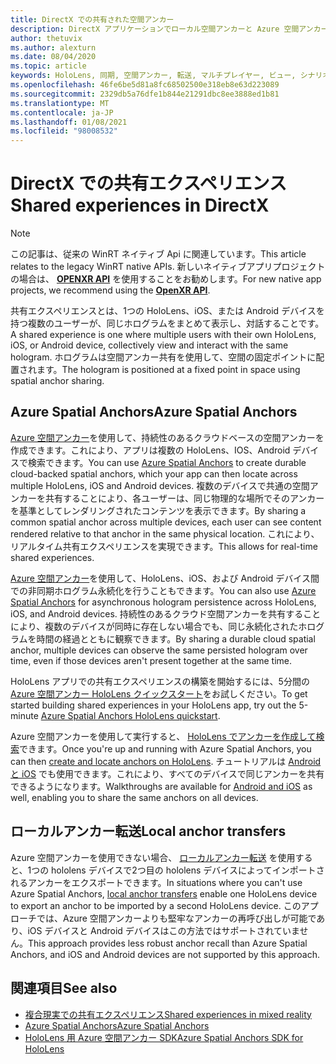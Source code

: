```yaml
---
title: DirectX での共有された空間アンカー
description: DirectX アプリケーションでローカル空間アンカーと Azure 空間アンカーを共有することで、2つの HoloLens デバイスを同期する方法について説明します。
author: thetuvix
ms.author: alexturn
ms.date: 08/04/2020
ms.topic: article
keywords: HoloLens, 同期, 空間アンカー, 転送, マルチプレイヤー, ビュー, シナリオ, チュートリアル, サンプルコード, Azure, Azure 空間アンカー, ASA
ms.openlocfilehash: 46fe6be5d81a8fc68502500e318eb8e63d223089
ms.sourcegitcommit: 2329db5a76dfe1b844e21291dbc8ee3888ed1b81
ms.translationtype: MT
ms.contentlocale: ja-JP
ms.lasthandoff: 01/08/2021
ms.locfileid: "98008532"
---
```

# <a name="shared-experiences-in-directx"></a><span data-ttu-id="7bc3d-104">DirectX での共有エクスペリエンス</span><span class="sxs-lookup"><span data-stu-id="7bc3d-104">Shared experiences in DirectX</span></span>

> [!NOTE]
> <span data-ttu-id="7bc3d-105">この記事は、従来の WinRT ネイティブ Api に関連しています。</span><span class="sxs-lookup"><span data-stu-id="7bc3d-105">This article relates to the legacy WinRT native APIs.</span></span>  <span data-ttu-id="7bc3d-106">新しいネイティブアプリプロジェクトの場合は、 **[OPENXR API](../native/openxr-getting-started.md)** を使用することをお勧めします。</span><span class="sxs-lookup"><span data-stu-id="7bc3d-106">For new native app projects, we recommend using the **[OpenXR API](../native/openxr-getting-started.md)**.</span></span>

<span data-ttu-id="7bc3d-107">共有エクスペリエンスとは、1つの HoloLens、iOS、または Android デバイスを持つ複数のユーザーが、同じホログラムをまとめて表示し、対話することです。</span><span class="sxs-lookup"><span data-stu-id="7bc3d-107">A shared experience is one where multiple users with their own HoloLens, iOS, or Android device, collectively view and interact with the same hologram.</span></span> <span data-ttu-id="7bc3d-108">ホログラムは空間アンカー共有を使用して、空間の固定ポイントに配置されます。</span><span class="sxs-lookup"><span data-stu-id="7bc3d-108">The hologram is positioned at a fixed point in space using spatial anchor sharing.</span></span>

## <a name="azure-spatial-anchors"></a><span data-ttu-id="7bc3d-109">Azure Spatial Anchors</span><span class="sxs-lookup"><span data-stu-id="7bc3d-109">Azure Spatial Anchors</span></span>

<span data-ttu-id="7bc3d-110"><a href="https://docs.microsoft.com/azure/spatial-anchors/overview" target="_blank">Azure 空間アンカー</a>を使用して、持続性のあるクラウドベースの空間アンカーを作成できます。これにより、アプリは複数の HoloLens、IOS、Android デバイスで検索できます。</span><span class="sxs-lookup"><span data-stu-id="7bc3d-110">You can use <a href="https://docs.microsoft.com/azure/spatial-anchors/overview" target="_blank">Azure Spatial Anchors</a> to create durable cloud-backed spatial anchors, which your app can then locate across multiple HoloLens, iOS and Android devices.</span></span>  <span data-ttu-id="7bc3d-111">複数のデバイスで共通の空間アンカーを共有することにより、各ユーザーは、同じ物理的な場所でそのアンカーを基準としてレンダリングされたコンテンツを表示できます。</span><span class="sxs-lookup"><span data-stu-id="7bc3d-111">By sharing a common spatial anchor across multiple devices, each user can see content rendered relative to that anchor in the same physical location.</span></span>  <span data-ttu-id="7bc3d-112">これにより、リアルタイム共有エクスペリエンスを実現できます。</span><span class="sxs-lookup"><span data-stu-id="7bc3d-112">This allows for real-time shared experiences.</span></span>

<span data-ttu-id="7bc3d-113"><a href="https://docs.microsoft.com/azure/spatial-anchors/overview" target="_blank">Azure 空間アンカー</a>を使用して、HoloLens、iOS、および Android デバイス間での非同期ホログラム永続化を行うこともできます。</span><span class="sxs-lookup"><span data-stu-id="7bc3d-113">You can also use <a href="https://docs.microsoft.com/azure/spatial-anchors/overview" target="_blank">Azure Spatial Anchors</a> for asynchronous hologram persistence across HoloLens, iOS, and Android devices.</span></span>  <span data-ttu-id="7bc3d-114">持続性のあるクラウド空間アンカーを共有することにより、複数のデバイスが同時に存在しない場合でも、同じ永続化されたホログラムを時間の経過とともに観察できます。</span><span class="sxs-lookup"><span data-stu-id="7bc3d-114">By sharing a durable cloud spatial anchor, multiple devices can observe the same persisted hologram over time, even if those devices aren't present together at the same time.</span></span>

<span data-ttu-id="7bc3d-115">HoloLens アプリでの共有エクスペリエンスの構築を開始するには、5分間の <a href="https://docs.microsoft.com/azure/spatial-anchors/quickstarts/get-started-hololens" target="_blank">Azure 空間アンカー HoloLens クイックスタート</a>をお試しください。</span><span class="sxs-lookup"><span data-stu-id="7bc3d-115">To get started building shared experiences in your HoloLens app, try out the 5-minute <a href="https://docs.microsoft.com/azure/spatial-anchors/quickstarts/get-started-hololens" target="_blank">Azure Spatial Anchors HoloLens quickstart</a>.</span></span>

<span data-ttu-id="7bc3d-116">Azure 空間アンカーを使用して実行すると、 <a href="https://docs.microsoft.com/azure/spatial-anchors/concepts/create-locate-anchors-cpp-winrt" target="_blank">HoloLens でアンカーを作成して検索</a>できます。</span><span class="sxs-lookup"><span data-stu-id="7bc3d-116">Once you're up and running with Azure Spatial Anchors, you can then <a href="https://docs.microsoft.com/azure/spatial-anchors/concepts/create-locate-anchors-cpp-winrt" target="_blank">create and locate anchors on HoloLens</a>.</span></span>  <span data-ttu-id="7bc3d-117">チュートリアルは <a href="https://docs.microsoft.com/azure/spatial-anchors/create-locate-anchors-overview" target="_blank">Android と iOS</a> でも使用できます。これにより、すべてのデバイスで同じアンカーを共有できるようになります。</span><span class="sxs-lookup"><span data-stu-id="7bc3d-117">Walkthroughs are available for <a href="https://docs.microsoft.com/azure/spatial-anchors/create-locate-anchors-overview" target="_blank">Android and iOS</a> as well, enabling you to share the same anchors on all devices.</span></span>

## <a name="local-anchor-transfers"></a><span data-ttu-id="7bc3d-118">ローカルアンカー転送</span><span class="sxs-lookup"><span data-stu-id="7bc3d-118">Local anchor transfers</span></span>

<span data-ttu-id="7bc3d-119">Azure 空間アンカーを使用できない場合、 [ローカルアンカー転送](../../out-of-scope/local-anchor-transfers-in-directx.md) を使用すると、1つの hololens デバイスで2つ目の hololens デバイスによってインポートされるアンカーをエクスポートできます。</span><span class="sxs-lookup"><span data-stu-id="7bc3d-119">In situations where you can't use Azure Spatial Anchors, [local anchor transfers](../../out-of-scope/local-anchor-transfers-in-directx.md) enable one HoloLens device to export an anchor to be imported by a second HoloLens device.</span></span>  <span data-ttu-id="7bc3d-120">このアプローチでは、Azure 空間アンカーよりも堅牢なアンカーの再呼び出しが可能であり、iOS デバイスと Android デバイスはこの方法ではサポートされていません。</span><span class="sxs-lookup"><span data-stu-id="7bc3d-120">This approach provides less robust anchor recall than Azure Spatial Anchors, and iOS and Android devices are not supported by this approach.</span></span>

## <a name="see-also"></a><span data-ttu-id="7bc3d-121">関連項目</span><span class="sxs-lookup"><span data-stu-id="7bc3d-121">See also</span></span>

* [<span data-ttu-id="7bc3d-122">複合現実での共有エクスペリエンス</span><span class="sxs-lookup"><span data-stu-id="7bc3d-122">Shared experiences in mixed reality</span></span>](shared-experiences-in-mixed-reality.md)
* <span data-ttu-id="7bc3d-123"><a href="https://docs.microsoft.com/azure/spatial-anchors" target="_blank">Azure Spatial Anchors</a></span><span class="sxs-lookup"><span data-stu-id="7bc3d-123"><a href="https://docs.microsoft.com/azure/spatial-anchors" target="_blank">Azure Spatial Anchors</a></span></span>
* <span data-ttu-id="7bc3d-124"><a href="https://docs.microsoft.com/cpp/api/spatial-anchors/winrt/" target="_blank">HoloLens 用 Azure 空間アンカー SDK</a></span><span class="sxs-lookup"><span data-stu-id="7bc3d-124"><a href="https://docs.microsoft.com/cpp/api/spatial-anchors/winrt/" target="_blank">Azure Spatial Anchors SDK for HoloLens</a></span></span>